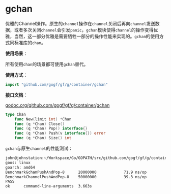 # gchan

优雅的Channel操作。原生的`channel`操作在`channel`关闭后再向`channel`发送数据，或者多次关闭`channel`会引发`panic`，`gchan`模块使得`channel`的操作变得优雅，当然，这一部分优雅是需要牺牲一部分的操作性能来实现的。`gchan`的使用方式同标准库的`chan`。

**使用场景**：

所有使用`chan`的场景都可使用`gchan`替代。

**使用方式**：
```go
import "github.com/gogf/gf/g/container/gchan"
```

**接口文档**：

[godoc.org/github.com/gogf/gf/g/container/gchan](https://godoc.org/github.com/gogf/gf/g/container/gchan)

```go
type Chan
    func New(limit int) *Chan
    func (q *Chan) Close()
    func (q *Chan) Pop() interface{}
    func (q *Chan) Push(v interface{}) error
    func (q *Chan) Size() int
```

`gchan`与原生`channel`的性能测试：
```html
john@johnstation:~/Workspace/Go/GOPATH/src/github.com/gogf/gf/g/container/gchan$ go test *.go -bench=".*"
goos: linux
goarch: amd64
BenchmarkGchanPushAndPop-8    	20000000	        71.9 ns/op
BenchmarkChannelPushAndPop-8   	50000000	        39.3 ns/op
PASS
ok  	command-line-arguments	3.663s
```
